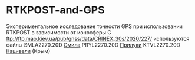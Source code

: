 # RTKPOST-and-GPS
Экспериментальное исследование точности  GPS при использовании RTKPOST   в зависимости от  ионосферы
С ftp://ftp.mao.kiev.ua/pub/gnss/data/CRINEX_30s/2020/227/ используются файлы
SMLA2270.20D  [Смила](https://gnss.mao.kiev.ua/?q=node/14)
PRYL2270.20D  [Прилуки](https://gnss.mao.kiev.ua/?q=node/110)
KTVL2270.20D  [Кацивели](https://gnss.mao.kiev.ua/?q=node/15) (Крым)
